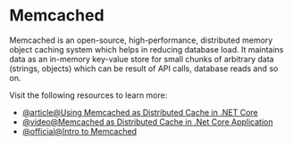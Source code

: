 # Memcached

Memcached is an open-source, high-performance, distributed memory object caching system which helps in reducing database load. It maintains data as an in-memory key-value store for small chunks of arbitrary data (strings, objects) which can be result of API calls, database reads and so on.

Visit the following resources to learn more:

- [@article@Using Memcached as Distributed Cache in .NET Core](https://dotnetcorecentral.com/blog/using-memcached-as-distributed-cache-in-net-core/)
- [@video@Memcached as Distributed Cache in .Net Core Application](https://www.youtube.com/watch?v=yQ8Kwx9M_Hg)
- [@official@Intro to Memcached](https://memcached.org/)
